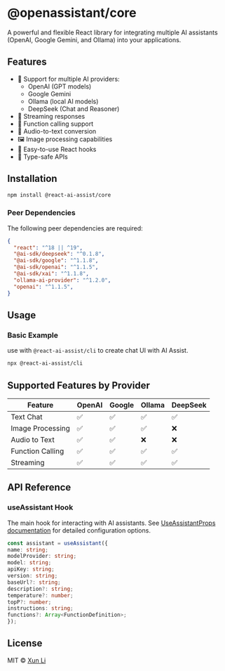 # @openassistant/core 

A powerful and flexible React library for integrating multiple AI assistants (OpenAI, Google Gemini, and Ollama) into your applications.

## Features

- 🤖 Support for multiple AI providers:
  - OpenAI (GPT models)
  - Google Gemini
  - Ollama (local AI models)
  - DeepSeek (Chat and Reasoner)
- 🔄 Streaming responses
- 🎯 Function calling support
- 🎤 Audio-to-text conversion
- 🖼️ Image processing capabilities
- 🔌 Easy-to-use React hooks
- 📝 Type-safe APIs

## Installation

```bash
npm install @react-ai-assist/core
```


### Peer Dependencies

The following peer dependencies are required:

```json
{
  "react": "^18 || ^19",
  "@ai-sdk/deepseek": "^0.1.8",
  "@ai-sdk/google": "^1.1.8",
  "@ai-sdk/openai": "^1.1.5",
  "@ai-sdk/xai": "^1.1.8",
  "ollama-ai-provider": "^1.2.0",
  "openai": "^1.1.5",
}
```


## Usage

### Basic Example

use with `@react-ai-assist/cli` to create chat UI with AI Assist.

```bash
npx @react-ai-assist/cli
```


## Supported Features by Provider

| Feature | OpenAI | Google | Ollama | DeepSeek |
|---------|---------|---------|---------|---------|
| Text Chat | ✅ | ✅ | ✅ | ✅ |
| Image Processing | ✅ | ✅ | ✅ | ❌ |
| Audio to Text | ✅ | ✅ | ❌ | ❌ |
| Function Calling | ✅ | ✅ | ✅ | ✅ |
| Streaming | ✅ | ✅ | ✅ | ✅ |

## API Reference

### useAssistant Hook

The main hook for interacting with AI assistants. See [UseAssistantProps documentation](src/hooks/use-assistant.ts) for detailed configuration options.

```typescript
const assistant = useAssistant({
name: string;
modelProvider: string;
model: string;
apiKey: string;
version: string;
baseUrl?: string;
description?: string;
temperature?: number;
topP?: number;
instructions: string;
functions?: Array<FunctionDefinition>;
});
```


## License

MIT © [Xun Li](mailto:lixun910@gmail.com)
